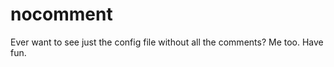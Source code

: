 nocomment
=========

Ever want to see just the config file without all the comments? Me too. Have fun.